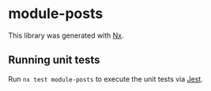 # module-posts

This library was generated with [Nx](https://nx.dev).

## Running unit tests

Run `nx test module-posts` to execute the unit tests via [Jest](https://jestjs.io).
